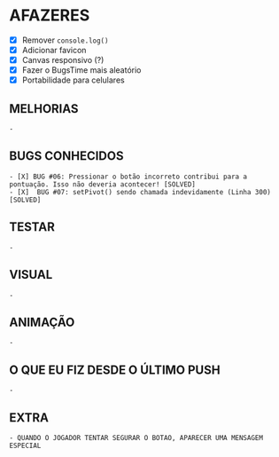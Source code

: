 # AFAZERES

  - [X] Remover `console.log()`
  - [X] Adicionar favicon
  - [X] Canvas responsivo (?)
  - [X] Fazer o BugsTime mais aleatório
  - [X] Portabilidade para celulares

  ## MELHORIAS

    - 

  ## BUGS CONHECIDOS

    - [X] BUG #06: Pressionar o botão incorreto contribui para a pontuação. Isso não deveria acontecer! [SOLVED]
    - [X]  BUG #07: setPivot() sendo chamada indevidamente (Linha 300) [SOLVED]

  ## TESTAR

    -

  ## VISUAL

    - 

  ## ANIMAÇÃO

    - 

  ## O QUE EU FIZ DESDE O ÚLTIMO PUSH

    - 

  ## EXTRA

    - QUANDO O JOGADOR TENTAR SEGURAR O BOTAO, APARECER UMA MENSAGEM ESPECIAL
    